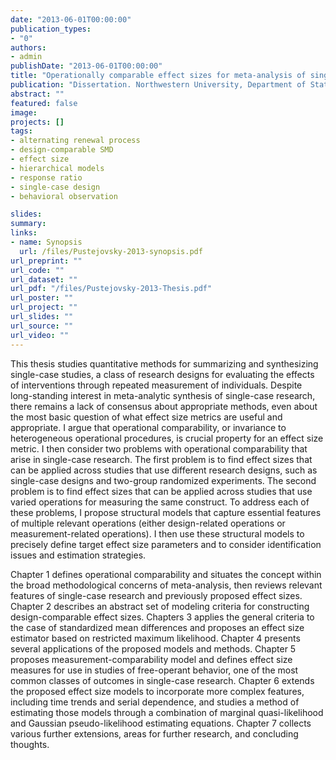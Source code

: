 ```yaml
---
date: "2013-06-01T00:00:00"
publication_types:
- "0"
authors:
- admin
publishDate: "2013-06-01T00:00:00"
title: "Operationally comparable effect sizes for meta-analysis of single-case research"
publication: "Dissertation. Northwestern University, Department of Statistics"
abstract: ""
featured: false
image: 
projects: []
tags: 
- alternating renewal process
- design-comparable SMD
- effect size
- hierarchical models
- response ratio
- single-case design
- behavioral observation

slides: 
summary: 
links:
- name: Synopsis
  url: /files/Pustejovsky-2013-synopsis.pdf
url_preprint: ""
url_code: ""
url_dataset: ""
url_pdf: "/files/Pustejovsky-2013-Thesis.pdf"
url_poster: ""
url_project: ""
url_slides: ""
url_source: ""
url_video: ""
---
```


This thesis studies quantitative methods for summarizing and synthesizing single-case studies, a class of research designs for evaluating the effects of interventions through repeated measurement of individuals. Despite long-standing interest in meta-analytic synthesis of single-case research, there remains a lack of consensus about appropriate methods, even about the most basic question of what effect size metrics are useful and appropriate. I argue that operational comparability, or invariance to heterogeneous operational procedures, is crucial property for an effect size metric. I then consider two problems with operational comparability that arise in single-case research. The first problem is to find effect sizes that can be applied across studies that use different research designs, such as single-case designs and two-group randomized experiments. The second problem is to find effect sizes that can be applied across studies that use varied operations for measuring the same construct. To address each of these problems, I propose structural models that capture essential features of multiple relevant operations (either design-related operations or measurement-related operations). I then use these structural models to precisely define target effect size parameters and to consider identification issues and estimation strategies. 

Chapter 1 defines operational comparability and situates the concept within the broad methodological concerns of meta-analysis, then reviews relevant features of single-case research and previously proposed effect sizes. Chapter 2 describes an abstract set of modeling criteria for constructing design-comparable effect sizes. Chapters 3 applies the general criteria to the case of standardized mean differences and proposes an effect size estimator based on restricted maximum likelihood. Chapter 4 presents several applications of the proposed models and methods. Chapter 5 proposes measurement-comparability model and defines effect size measures for use in studies of free-operant behavior, one of the most common classes of outcomes in single-case research. Chapter 6 extends the proposed effect size models to incorporate more complex features, including time trends and serial dependence, and studies a method of estimating those models through a combination of marginal quasi-likelihood and Gaussian pseudo-likelihood estimating equations. Chapter 7 collects various further extensions, areas for further research, and concluding thoughts.
